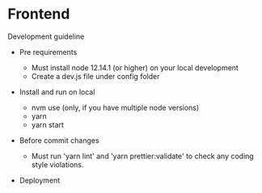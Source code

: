 # Frontend

Development guideline

- Pre requirements
    - Must install node 12.14.1 (or higher) on your local development
    - Create a dev.js file under config folder

- Install and run on local
    - nvm use (only, if you have multiple node versions)
    - yarn
    - yarn start

- Before commit changes
    - Must run 'yarn lint' and 'yarn prettier:validate' to check any coding style violations.

- Deployment